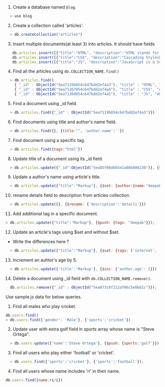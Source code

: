 1. Create a database named `blog`.
```js
  > use blog
```

2. Create a collection called 'articles'.
```js
  > db.createCollection("articles")
```

3. Insert multiple documents(at least 3) into articles. It should have fields
```js
   db.articles.insert([{"title":"HTML", "description":"HTML stands for HyperText Markup Language", 'author':{'name': 'abc', 'email': 'abc@gmail', 'age': 25}, 'tags':['html', 'web' ,'htm']}])
   db.articles.insert([{"title":"CSS", "description":"Cascading Stylesheet", 'author':{'name': 'xyz', 'email': 'xyz@gmail', 'age': 21}, 'tags':['css', 'style' ,'design']}])
   db.articles.insert([{"title":"JS", "description":"JavaScript is a Scripting Language", 'author':{'name': 'das', 'email': 'das@gmail.com', 'age': 19}, 'tags':['node', 'javascript' ,'js']}])
```

4. Find all the articles using `db.COLLECTION_NAME.find()`
```js
  > db.articles.find()
    { "_id" : ObjectId("5ea7119b054c647bdd2ef4a3"), "title" : "HTML", "description" : "HTML stands for HyperText Markup Language", "author" : { "name" : "abc", "email" : "abc@gmail", "age" : 25 }, "tags" : [ "html", "web", "htm" ] }
    { "_id" : ObjectId("5ea71267054c647bdd2ef4a4"), "title" : "CSS", "description" : "Cascading Stylesheet", "author" : { "name" : "xyz", "email" : "xyz@gmail", "age" : 21 }, "tags" : [ "css", "style", "design" ] }
    { "_id" : ObjectId("5ea7136d054c647bdd2ef4a5"), "title" : "JS", "description" : "JavaScript is a Scripting Language", "author" : { "name" : "das", "email" : "das@gmail", "age" : 18 }, "tags" : [ "node", "javascript", "js" ] }
```

5. Find a document using _id field.
```js
  > db.articles.find({"_id" : ObjectId("5ea7119b054c647bdd2ef4a3")})
```

6. Find documents using title and author's name field.
```js
  > db.articles.find({}, {title:"", 'author.name':''})
```

7. Find document using a specific tag.
```js
  > db.articles.find({tags:"html"})
```

8. Update title of a document using its _id field.
```js
  > db.articles.update({"_id":ObjectId("5ea85f08d665e1a08b806230")}, {$set: {title:"Markup"}})
```

9. Update a author's name using article's title.
```js
  > db.articles.update({"title":"Markup"}, {$set: {author:{name:"deepak"}}});
```

10. rename details field to description from articles collection. 
```js
  > db.articles.update({}, {$rename: {'description':'details'}})
```

11. Add additional tag in a specific document.
```js
> db.articles.update({"title":"Markup"}, {$push: {tags: "deepak"}});
```

12. Update an article's tags using $set and without $set.
  - Write the differences here ?
```js
  > db.articles.update({"title":"Markup"}, {$set: {tags: ['internet', 'web', 'net'}});
```

13. Increment an auhtor's age by 5.  
```js
  > db.articles.update({'title':'Markup'}, {$inc: {'author.age': 5}})
```

14. Delete a document using _id field with `db.COLLECTION_NAME.remove()`.
```js
  db.articles.remove({"_id" : ObjectId("5ea873c0f212af06c5e0bd1c")});
```

Use sample.js data for below queries.

1. Find all males who play cricket.
```js
db.users.find()
> db.users.find({'gender': 'Male'}, {'sports':'cricket'})
```

2. Update user with extra golf field in sports array whose name is "Steve Ortega".
```js
  > db.users.update({'name':'Steve Ortega'}, {$push: {sports:'golf'}});
```

3. Find all users who play either 'football' or 'cricket'.
```js
  > db.users.find({'sports':'cricket'}, {'sports':'football'});
```

4. Find all users whose name includes 'ri' in their name.
```js
db.users.find({name:ri/i})
```